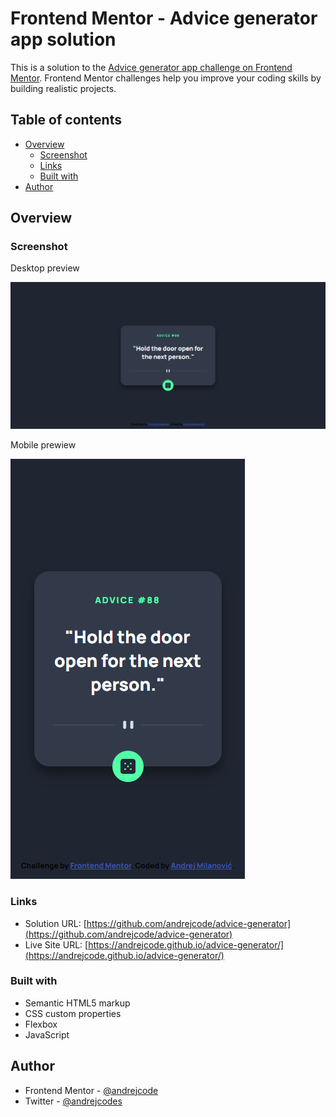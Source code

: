 # Frontend Mentor - Advice generator app solution

This is a solution to the [Advice generator app challenge on Frontend Mentor](https://www.frontendmentor.io/challenges/advice-generator-app-QdUG-13db). Frontend Mentor challenges help you improve your coding skills by building realistic projects.

## Table of contents

- [Overview](#overview)
  - [Screenshot](#screenshot)
  - [Links](#links)
  - [Built with](#built-with)
- [Author](#author)

## Overview

### Screenshot

Desktop preview

![](./screenshots/screenshot-desktop.png)

Mobile prewiew

![](./screenshots/screenshot-mobile.png)

### Links

- Solution URL: [https://github.com/andrejcode/advice-generator](https://github.com/andrejcode/advice-generator)
- Live Site URL: [https://andrejcode.github.io/advice-generator/](https://andrejcode.github.io/advice-generator/)

### Built with

- Semantic HTML5 markup
- CSS custom properties
- Flexbox
- JavaScript

## Author

- Frontend Mentor - [@andrejcode](https://www.frontendmentor.io/profile/andrejcode)
- Twitter - [@andrejcodes](https://www.twitter.com/andrejcodes)